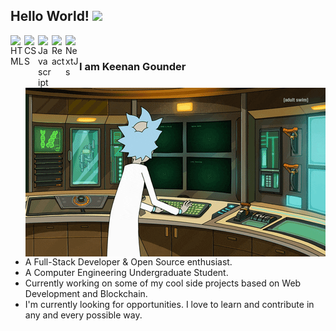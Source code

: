 ## Hello World! <img src="https://raw.githubusercontent.com/iampavangandhi/iampavangandhi/master/gifs/Hi.gif" width="30px"></h2>

<a href="#1">
  <img align="left" alt="HTML" width="22px" src="https://upload.wikimedia.org/wikipedia/commons/6/61/HTML5_logo_and_wordmark.svg" />
</a>
<a href="#">
  <img align="left" alt="CSS" width="22px" src="https://cdn.jsdelivr.net/npm/simple-icons@v3/icons/linkedin.svg" />
</a>
<a href="#">
  <img align="left" alt="Javascript" width="22px" src="https://cdn.jsdelivr.net/npm/simple-icons@v3/icons/github.svg" />
</a>
<a href="#">
  <img align="left" alt="React" width="22px" src="https://cdn.jsdelivr.net/npm/simple-icons@v3/icons/telegram.svg" />
</a>
<a href="#">
  <img align="left" alt="NextJs" width="22px" src="https://cdn.jsdelivr.net/npm/simple-icons@v3/icons/medium.svg" />
</a>

<br />
<img align="right" alt="GIF" src="https://github.com/darshan-jain/darshan-jain/blob/master/rick.gif" />

### I am Keenan Gounder
- A Full-Stack Developer & Open Source enthusiast.
- A Computer Engineering Undergraduate Student. 
- Currently working on some of my cool side projects based on Web Development and Blockchain.
- I'm currently looking for opportunities. I love to learn and contribute in any and every possible way.

